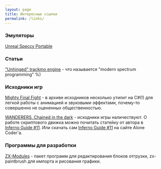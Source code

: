 ```yaml
---
layout: page
title: Интересные ссылки
permalink: /links/
---
```


### Эмуляторы

[Unreal Speccy Portable](https://bitbucket.org/djdron/unrealspeccyp/wiki/Home)

### Статьи

["Unhinged" trackmo engine](http://hype.retroscene.org/blog/dev/275.html) - что называется "modern spectrum programming" %)

### Исходники игр

[Mighty Final Fight](http://idpixel.ru/games/mightyfinalfight/) - в архиве исходников несколько утилит на C#(!) для
легкой работы с анимацией и звуковыми эффектами, почему-то совершенно не оцененных общественностью.

[WANDERERS. Chained in the dark](http://samstyle.narod.ru/zxgams.html) - исходники игры наличествуют. О работе
скриптового движка можно почитать статейку от автора в [Inferno Guide #11](http://zxpress.ru/article.php?id=18229).
Или скачать сам [Inferno Guide #11](http://alonecoder.nedopc.com/zx/books/index.html) на сайте Alone Coder'а.

### Программы для разработки

[ZX-Modules](http://zx-modules.de/) - пакет программ для редактирования блоков отгрузки,
zx-paintbrush для импорта и рисования графики.
